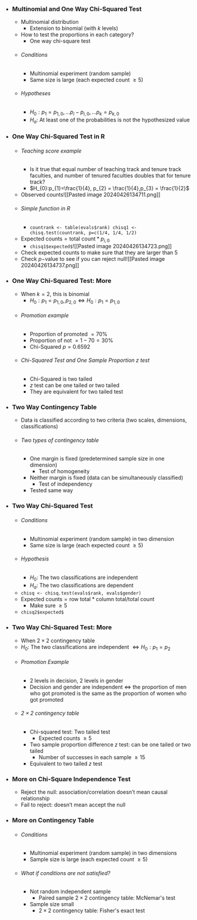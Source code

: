
- ### Multinomial and One Way Chi-Squared Test
	- Multinomial distribution
		- Extension to binomial (with $k$ levels)
	- How to test the proportions in each category?
		- One way chi-square test
	- ###### Conditions
		- Multinomial experiment (random sample)
		- Same size is large (each expected count $\ge 5$)
	- ###### Hypotheses
		- $H_{0}:p_{1}=p_{1,0},\dots p_{i}-p_{i,0},\dots p_{k}=p_{k,0}$
		- $H_{a}:$ At least one of the probabilities is not the hypothesized value

- ### One Way Chi-Squared Test in R
	- ###### Teaching score example
		- Is it true that equal number of teaching track and tenure track faculties, and number of tenured faculties doubles that for tenure track?
		- $H_{0}:p_{1}=\frac{1}{4}, p_{2} = \frac{1}{4},p_{3} = \frac{1}{2}$
	- Observed counts![[Pasted image 20240426134711.png]]
	 - ###### Simple function in R
		- `countrank <- table(evals$rank) chisq1 <- chisq.test(countrank, p=c(1/4, 1/4, 1/2)`
	- $\text{Expected counts} = \text{total count} * p_{i,0}$
		- `chisq1$expected$`![[Pasted image 20240426134723.png]]
	- Check expected counts to make sure that they are larger than 5
	- Check $p-$value to see if you can reject null![[Pasted image 20240426134737.png]]

- ### One Way Chi-Squared Test: More
	- When $k=2$, this is binomial
		- $H_{0}: p_{1} = p_{1,0}, p_{2,0} \Leftrightarrow H_{0} : p_{1} = p_{1,0}$
	- ###### Promotion example
		- Proportion of promoted $= 70$%
		- Proportion of not $= 1-70=30$%
		- Chi-Squared $p=0.6592$
	- ###### Chi-Squared Test and One Sample Proportion $z$ test
		- Chi-Squared is two tailed
		- $z$ test can be one tailed or two tailed
		- They are equivalent for two tailed test

- ### Two Way Contingency Table
	- Data is classified according to two criteria (two scales, dimensions, classifications)
	- ###### Two types of contingency table
		- One margin is fixed (predetermined sample size in one dimension)
			- Test of homogeneity
		- Neither margin is fixed (data can be simultaneously classified)
			- Test of independency
		- Tested same way

- ### Two Way Chi-Squared Test
	- ###### Conditions
		- Multinomial experiment (random sample) in two dimension
		- Same size is large (each expected count $\ge 5$)
	- ###### Hypothesis
		- $H_{0}:$ The two classifications are independent
		- $H_{a}:$ The two classifications are dependent
	- `chisq <- chisq.test(evals$rank, evals$gender)`
	- $\text{Expected counts} = \text{row total} * \text{column total} / \text{total count}$
		- Make sure $\ge 5$
	- `chisq2$expected$`

- ### Two Way Chi-Squared Test: More
	- When $2 \times 2$ contingency table
	- $H_{0}:$ The two classifications are independent $\Leftrightarrow H_{0}:p_{1}=p_{2}$
	- ###### Promotion Example
		- 2 levels in decision, 2 levels in gender
		- Decision and gender are independent $\Leftrightarrow$ the proportion of men who got promoted is the same as the proportion of women who got promoted
	- ###### $2 \times 2$ contingency table
		- Chi-squared test: Two tailed test
			- Expected counts $\ge 5$
		- Two sample proportion difference $z$ test: can be one tailed or two tailed
			- Number of successes in each sample $\ge 15$
		- Equivalent to two tailed $z$ test

- ### More on Chi-Square Independence Test
	- Reject the null: association/correlation doesn’t mean causal relationship
	- Fail to reject: doesn’t mean accept the null

- ### More on Contingency Table
	- ###### Conditions
		- Multinomial experiment (random sample) in two dimensions
		- Sample size is large (each expected count $\ge 5$)
	- ###### What if conditions are not satisfied?
		- Not random independent sample
			- Paired sample $2 \times 2$ contingency table: McNemar's test
		- Sample size small
			- $2 \times 2$ contingency table: Fisher's exact test